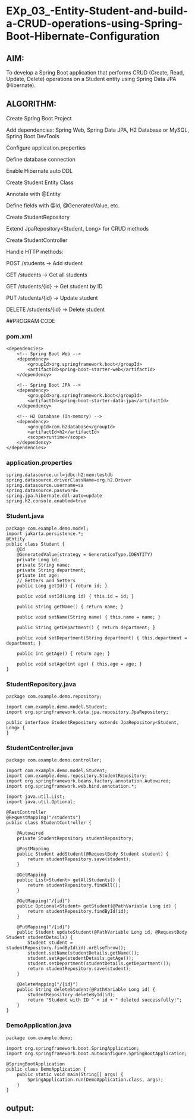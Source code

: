# EXp_03_-Entity-Student-and-build-a-CRUD-operations-using-Spring-Boot-Hibernate-Configuration

## AIM:
To develop a Spring Boot application that performs CRUD (Create, Read, Update, Delete) operations on a Student entity using Spring Data JPA (Hibernate).

## ALGORITHM:
Create Spring Boot Project

Add dependencies: Spring Web, Spring Data JPA, H2 Database or MySQL, Spring Boot DevTools

Configure application.properties

Define database connection

Enable Hibernate auto DDL

Create Student Entity Class

Annotate with @Entity

Define fields with @Id, @GeneratedValue, etc.

Create StudentRepository

Extend JpaRepository<Student, Long> for CRUD methods

Create StudentController

Handle HTTP methods:

POST /students → Add student

GET /students → Get all students

GET /students/{id} → Get student by ID

PUT /students/{id} → Update student

DELETE /students/{id} → Delete student

##PROGRAM CODE

### pom.xml
```
<dependencies>
    <!-- Spring Boot Web -->
    <dependency>
        <groupId>org.springframework.boot</groupId>
        <artifactId>spring-boot-starter-web</artifactId>
    </dependency>

    <!-- Spring Boot JPA -->
    <dependency>
        <groupId>org.springframework.boot</groupId>
        <artifactId>spring-boot-starter-data-jpa</artifactId>
    </dependency>

    <!-- H2 Database (In-memory) -->
    <dependency>
        <groupId>com.h2database</groupId>
        <artifactId>h2</artifactId>
        <scope>runtime</scope>
    </dependency>
</dependencies>
```
 ### application.properties
```
spring.datasource.url=jdbc:h2:mem:testdb
spring.datasource.driverClassName=org.h2.Driver
spring.datasource.username=sa
spring.datasource.password=
spring.jpa.hibernate.ddl-auto=update
spring.h2.console.enabled=true
```
### Student.java
```
package com.example.demo.model;
import jakarta.persistence.*;
@Entity
public class Student {
    @Id
    @GeneratedValue(strategy = GenerationType.IDENTITY)
    private Long id;
    private String name;
    private String department;
    private int age;
    // Getters and Setters
    public Long getId() { return id; }

    public void setId(Long id) { this.id = id; }

    public String getName() { return name; }

    public void setName(String name) { this.name = name; }

    public String getDepartment() { return department; }

    public void setDepartment(String department) { this.department = department; }

    public int getAge() { return age; }

    public void setAge(int age) { this.age = age; }
}
```
### StudentRepository.java
```
package com.example.demo.repository;

import com.example.demo.model.Student;
import org.springframework.data.jpa.repository.JpaRepository;

public interface StudentRepository extends JpaRepository<Student, Long> {
}
```
### StudentController.java
```
package com.example.demo.controller;

import com.example.demo.model.Student;
import com.example.demo.repository.StudentRepository;
import org.springframework.beans.factory.annotation.Autowired;
import org.springframework.web.bind.annotation.*;

import java.util.List;
import java.util.Optional;

@RestController
@RequestMapping("/students")
public class StudentController {

    @Autowired
    private StudentRepository studentRepository;

    @PostMapping
    public Student addStudent(@RequestBody Student student) {
        return studentRepository.save(student);
    }

    @GetMapping
    public List<Student> getAllStudents() {
        return studentRepository.findAll();
    }

    @GetMapping("/{id}")
    public Optional<Student> getStudent(@PathVariable Long id) {
        return studentRepository.findById(id);
    }

    @PutMapping("/{id}")
    public Student updateStudent(@PathVariable Long id, @RequestBody Student studentDetails) {
        Student student = studentRepository.findById(id).orElseThrow();
        student.setName(studentDetails.getName());
        student.setAge(studentDetails.getAge());
        student.setDepartment(studentDetails.getDepartment());
        return studentRepository.save(student);
    }

    @DeleteMapping("/{id}")
    public String deleteStudent(@PathVariable Long id) {
        studentRepository.deleteById(id);
        return "Student with ID " + id + " deleted successfully!";
    }
}
```
### DemoApplication.java
```
package com.example.demo;

import org.springframework.boot.SpringApplication;
import org.springframework.boot.autoconfigure.SpringBootApplication;

@SpringBootApplication
public class DemoApplication {
    public static void main(String[] args) {
        SpringApplication.run(DemoApplication.class, args);
    }
}
```
## output:
